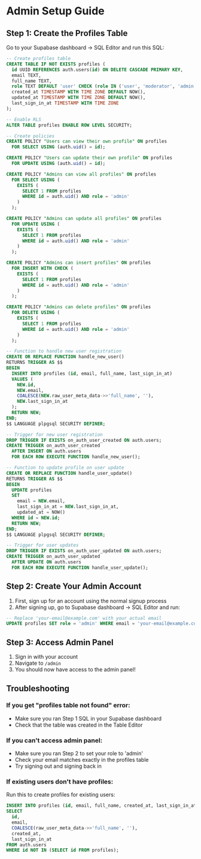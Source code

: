 # Admin Setup Guide

## Step 1: Create the Profiles Table

Go to your Supabase dashboard → SQL Editor and run this SQL:

```sql
-- Create profiles table
CREATE TABLE IF NOT EXISTS profiles (
  id UUID REFERENCES auth.users(id) ON DELETE CASCADE PRIMARY KEY,
  email TEXT,
  full_name TEXT,
  role TEXT DEFAULT 'user' CHECK (role IN ('user', 'moderator', 'admin')),
  created_at TIMESTAMP WITH TIME ZONE DEFAULT NOW(),
  updated_at TIMESTAMP WITH TIME ZONE DEFAULT NOW(),
  last_sign_in_at TIMESTAMP WITH TIME ZONE
);

-- Enable RLS
ALTER TABLE profiles ENABLE ROW LEVEL SECURITY;

-- Create policies
CREATE POLICY "Users can view their own profile" ON profiles
  FOR SELECT USING (auth.uid() = id);

CREATE POLICY "Users can update their own profile" ON profiles
  FOR UPDATE USING (auth.uid() = id);

CREATE POLICY "Admins can view all profiles" ON profiles
  FOR SELECT USING (
    EXISTS (
      SELECT 1 FROM profiles 
      WHERE id = auth.uid() AND role = 'admin'
    )
  );

CREATE POLICY "Admins can update all profiles" ON profiles
  FOR UPDATE USING (
    EXISTS (
      SELECT 1 FROM profiles 
      WHERE id = auth.uid() AND role = 'admin'
    )
  );

CREATE POLICY "Admins can insert profiles" ON profiles
  FOR INSERT WITH CHECK (
    EXISTS (
      SELECT 1 FROM profiles 
      WHERE id = auth.uid() AND role = 'admin'
    )
  );

CREATE POLICY "Admins can delete profiles" ON profiles
  FOR DELETE USING (
    EXISTS (
      SELECT 1 FROM profiles 
      WHERE id = auth.uid() AND role = 'admin'
    )
  );

-- Function to handle new user registration
CREATE OR REPLACE FUNCTION handle_new_user()
RETURNS TRIGGER AS $$
BEGIN
  INSERT INTO profiles (id, email, full_name, last_sign_in_at)
  VALUES (
    NEW.id,
    NEW.email,
    COALESCE(NEW.raw_user_meta_data->>'full_name', ''),
    NEW.last_sign_in_at
  );
  RETURN NEW;
END;
$$ LANGUAGE plpgsql SECURITY DEFINER;

-- Trigger for new user registration
DROP TRIGGER IF EXISTS on_auth_user_created ON auth.users;
CREATE TRIGGER on_auth_user_created
  AFTER INSERT ON auth.users
  FOR EACH ROW EXECUTE FUNCTION handle_new_user();

-- Function to update profile on user update
CREATE OR REPLACE FUNCTION handle_user_update()
RETURNS TRIGGER AS $$
BEGIN
  UPDATE profiles
  SET 
    email = NEW.email,
    last_sign_in_at = NEW.last_sign_in_at,
    updated_at = NOW()
  WHERE id = NEW.id;
  RETURN NEW;
END;
$$ LANGUAGE plpgsql SECURITY DEFINER;

-- Trigger for user updates
DROP TRIGGER IF EXISTS on_auth_user_updated ON auth.users;
CREATE TRIGGER on_auth_user_updated
  AFTER UPDATE ON auth.users
  FOR EACH ROW EXECUTE FUNCTION handle_user_update();
```

## Step 2: Create Your Admin Account

1. First, sign up for an account using the normal signup process
2. After signing up, go to Supabase dashboard → SQL Editor and run:

```sql
-- Replace 'your-email@example.com' with your actual email
UPDATE profiles SET role = 'admin' WHERE email = 'your-email@example.com';
```

## Step 3: Access Admin Panel

1. Sign in with your account
2. Navigate to `/admin`
3. You should now have access to the admin panel!

## Troubleshooting

### If you get "profiles table not found" error:
- Make sure you ran Step 1 SQL in your Supabase dashboard
- Check that the table was created in the Table Editor

### If you can't access admin panel:
- Make sure you ran Step 2 to set your role to 'admin'
- Check your email matches exactly in the profiles table
- Try signing out and signing back in

### If existing users don't have profiles:
Run this to create profiles for existing users:
```sql
INSERT INTO profiles (id, email, full_name, created_at, last_sign_in_at)
SELECT 
  id, 
  email, 
  COALESCE(raw_user_meta_data->>'full_name', ''),
  created_at,
  last_sign_in_at
FROM auth.users
WHERE id NOT IN (SELECT id FROM profiles);
```
